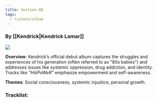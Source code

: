 ```yaml
---
title: Section.80
tags:
  - listens/album
---
```

### By [[Kendrick|Kendrick Lamar]]

![](https://media.pitchfork.com/photos/5929b026b1335d7bf169a080/1:1/w_450%2Cc_limit/2d538998.jpg)

**Overview**: Kendrick’s official debut album captures the struggles and experiences of his generation (often referred to as "80s babies") and addresses issues like systemic oppression, drug addiction, and identity. Tracks like _“HiiiPoWeR”_ emphasize empowerment and self-awareness.

**Themes**: Social consciousness, systemic injustice, personal growth.

### Tracklist: